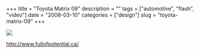+++
title = "Toyota Matrix 09"
description = ""
tags = ["automotive", "flash", "video"]
date = "2008-03-10"
categories = ["design"]
slug = "toyota-matrix-09"
+++


 

  <div id="screens-thumbs" class="clearfix">
    <div class="txt-center" id="design-submission"><a href="http://www.fullofpotential.ca/"><img id='bluga-thumbnail-836' class='bluga-thumbnail large' src='//konigi.com/media/bluga/
wt47f279090ce70_0.jpg'/></a></div>  
  </div>   
<p><a href="http://www.fullofpotential.ca/">http://www.fullofpotential.ca/</a></p>




